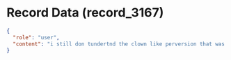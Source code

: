 # Record Data (record_3167)

```json
{
  "role": "user",
  "content": "i still don tundertnd the clown like perversion that was going on to what end i dont know  \n"
}
```
